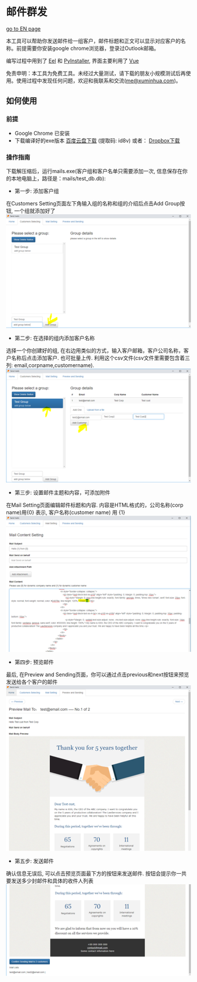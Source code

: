 # 邮件群发 

[go to EN page](README.md)

本工具可以帮助你发送邮件给一组客户，邮件标题和正文可以显示对应客户的名称。前提需要你安装google chrome浏览器，登录过Outlook邮箱。

编写过程中用到了 [Eel](https://github.com/ChrisKnott/Eel) 和 [PyInstaller](http://www.pyinstaller.org/), 界面主要利用了 [Vue](https://cn.vuejs.org/)

免责申明：本工具为免费工具。未经过大量测试，请下载的朋友小规模测试后再使用。使用过程中发现任何问题，欢迎和我联系和交流(me@xuminhua.com)。

## 如何使用

### 前提
- Google Chrome 已安装
- 下载编译好的exe版本 [百度云盘下载](https://pan.baidu.com/s/1XxpmxcbXk7ru4idzaHSjIQ) (提取码: id8v) 或者： [Dropbox下载](https://www.dropbox.com/s/rjjky2dj0kvmhzh/mails-public.zip?dl=0)


### 操作指南
下载解压缩后，运行mails.exe(客户组和客户名单只需要添加一次, 信息保存在你的本地电脑上，路径是：mails/test_db.db):
  
- 第一步: 添加客户组

在Customers Setting页面左下角输入组的名称和组的介绍后点击Add Group按钮, 一个组就添加好了
![add group](screeshots%20for%20readme/add%20group.PNG)


- 第二步: 在选择的组内添加客户名称

选择一个你创建好的组, 在右边用类似的方式，输入客户邮箱，客户公司名称，客户名称后点击添加客户. 也可批量上传. 利用这个csv文件(csv文件里需要包含着三列: email,corpname,customername).
![add customer](screeshots%20for%20readme/add%20customers%20in%20selected%20group.PNG) 


- 第三步: 设置邮件主题和内容，可添加附件

在Mail Setting页面编辑邮件标题和内容. 内容是HTML格式的，公司名称(corp name)用{0} 表示, 客户名称(customer name) 用 {1}
![edit mail](screeshots%20for%20readme/edit%20mail.PNG)


- 第四步:  预览邮件

最后, 在Preview and Sending页面，你可以通过点击previous和next按钮来预览发送给各个客户的邮件
![edit mail](screeshots%20for%20readme/preview.PNG)


- 第五步: 发送邮件

确认信息无误后, 可以点击预览页面最下方的按钮来发送邮件. 按钮会提示你一共要发送多少封邮件和具体的收件人列表
![edit mail](screeshots%20for%20readme/send.PNG)
